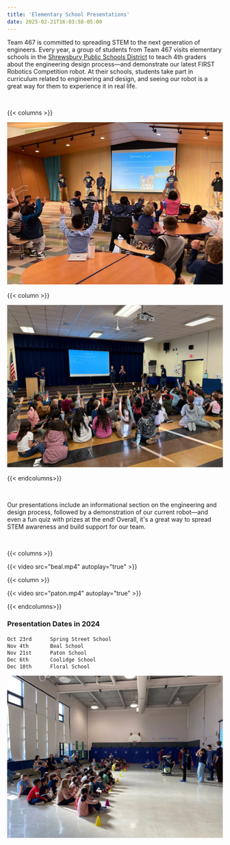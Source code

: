 ```yaml
---
title: 'Elementary School Presentations'
date: 2025-02-21T16:03:58-05:00
---
```


Team 467 is committed to spreading STEM to the next generation of engineers. Every year, a group of students from Team 467 visits elementary schools in the [Shrewsbury Public Schools District](https://schools.shrewsburyma.gov/) to teach 4th graders about the engineering design process—and demonstrate our latest FIRST Robotics Competition robot. At their schools, students take part in curriculum related to engineering and design, and seeing our robot is a great way for them to experience it in real life.


<br>

{{< columns >}}

![Beal](beal.png)

{{< column >}}

![Coolidge](coolidge.jpg)


{{< endcolumns>}}


<br>

Our presentations include an informational section on the engineering and design process, followed by a demonstration of our current robot—and even a fun quiz with prizes at the end! Overall, it's a great way to spread STEM awareness and build support for our team.

<br>

{{< columns >}}

{{< video src="beal.mp4" autoplay="true" >}}

{{< column >}}

{{< video src="paton.mp4" autoplay="true" >}}

{{< endcolumns>}}

### Presentation Dates in 2024
    Oct 23rd      Spring Street School
    Nov 4th       Beal School
    Nov 21st      Paton School
    Dec 6th       Coolidge School
    Dec 18th      Floral School

![Spring](spring.jpg)

